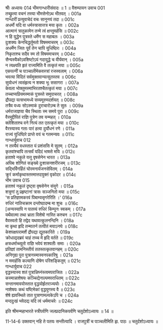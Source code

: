 श्रीः
अध्यायः 014
भीमगान्धारीसंवादः ॥ 1 ॥
वैशम्पायन उवाच 	001  
तच्छ्रुत्वा वचनं तस्या भीमसेनोऽथ भीतवत् ।	001a  
गान्धारीं प्रत्युवाचेदं वचः सानुनयं तदा ॥	001c  
अधर्मो यदि वा धर्मस्त्रासात्तत्र मया कृतः ।	002a  
आत्मानं त्रातुकामेन तन्मे त्वं क्षन्तुमर्हसि ॥	002c  
न हि युद्धेन पुत्रस्ते धर्मेण स महाबलः ।	003a  
दुःशक्यः केनचिद्धर्तुमतो विषममाचरम् ॥	003c  
अधर्मेण जितः पूर्वं तेन चापि युधिष्ठिरः ।	004a  
निकृताश्च सदैव स्म तो विषममाचरम् ॥	004c  
सैन्यस्यैकोऽवशिष्टोऽयं गदायुद्धे च वीर्यवान् ।	005a  
न त्यक्ष्यति हृतं राज्यमिति वै तत्कृतं मया ॥	005c  
एकपत्नीं च पाञ्चालीमेकवस्त्रां रजस्वलाम् ।	006a  
भवत्या विदितं सर्वमुक्तवान्यत्सुतस्तव ॥	006c  
सुयोधनं त्वसंहृत्य न शक्या भूः ससागरा ।	007a  
केवला भोक्तुमस्माभिरतश्चैतत्कृतं मया ॥	007c  
तच्चाप्यप्रियमस्माकं पुत्रस्ते समुपाचरत् ।	008a  
द्रौपद्या यत्सभामध्ये सव्यमूरुमदर्शयत् ॥	008c  
तत्रैव वध्यः सोऽस्माकं दुराचारोऽम्ब ते सुतः ।	009a  
धर्मराजाज्ञया चैव स्थिताः स्म समये पुरा ॥	009c  
वैरमुद्दीपितं राज्ञि पुत्रेण तव यन्महत् ।	010a  
क्लेशिताश्च वने नित्यं तत एतत्कृतं मया ॥	010c  
वैरस्यास्य गताः पारं हत्वा दुर्योधनं रणे ।	011a  
राज्यं युधिष्ठिरे प्राप्ते वयं च गतमन्यवः ॥	011c  
गान्धार्युवाच 	012  
न तस्यैवं वधस्तात यं प्रशंससि मे सुतम् ।	012a  
कृतवांश्चापि तत्सर्वं यदिदं भाषसे मयि ॥	012c  
हताश्वे नकुले यत्तु वृषसेनेन भारत ।	013a  
अपिबः शोणितं सङ्ख्ये दुःशासनशरीरजम् ॥	013c  
सद्भिर्विगर्हितं घोरमनार्यजनसेवितम् ।	014a  
क्रूरं कर्माकृथास्तस्मात्तदयुक्तं वृकोदर ॥	014c  
भीम उवाच 	015  
हताश्वं नकुलं दृष्ट्वा वृषसेनेन संयुगे ।	015a  
शत्रूणां तु प्रहृष्टानां त्रासः सञ्जनितो मया ॥	015c  
\'स प्रतिज्ञामकरवं पिबाम्यसृगरेरिति ।\'	016a  
रुधिरं नातिचक्राम दन्तोष्ठादम्ब मा शुचः ॥	016c  
[अन्यस्यापि न पातव्यं रुधिरं किम्पुनः स्वकम् ।	017a  
यथैवात्मा तथा भ्राता विशेषो नास्ति कश्चन ॥	017c  
वैवस्वतो हि तद्वेद यथावत्कुलनन्दिनि ।	018a  
मा कृथा हृदि तन्मातर्न तत्पीतं मयाऽनघे ॥	018c  
केशपक्षपरामर्शे द्रौपद्या द्यूतकारिते ।	019a  
क्रोधाद्यदब्रवं चाहं तच्च मे हृदि वर्तते ॥	019c  
क्षत्रधर्माच्च्युतो राज्ञि भवेयं शाश्वतीः समाः ।	020a  
प्रतिज्ञां तामनिस्तीर्य ततस्तत्कृतवानहम् ॥	020c  
अनिगृह्य पुरा पुत्रानस्मास्वनपकारिषु ।	021a  
न ममार्हसि कल्याणि दोषेण परिशङ्कितुम् ॥	021c  
गान्धार्युवाच 	022  
वृद्धस्यास्य शतं पुत्रान्निघ्नंस्त्वमपराजितः ।	022a  
कस्मान्नाशेषयः कञ्चिद्येनाल्पमपराधितम् ॥	022c  
सन्तानमावयोस्तात वृद्धयोर्हृतराज्ययोः ।	023a  
नाशेषयः कथं यष्टिमेकां वृद्धयुगस्य वै ॥	023c  
शेषे ह्यवस्थिते तात पुत्राणामल्पकेऽपि च ।	024a  
मन्ददुःखं भवेदद्य यदि त्वं धर्ममाचरेः ॥ 	024c  

इति श्रीमन्महाभारते स्त्रीपर्वणि जलप्रदानिकपर्वणि चतुर्दशोऽध्यायः ॥ 14 ॥

11-14-6 उक्तवान् नहि ते पतयः सन्तीत्यादि । राजपुत्रीं च पाञ्चलीमिति झ. पाठः ॥ चतुर्दशोऽध्यायः ॥	
